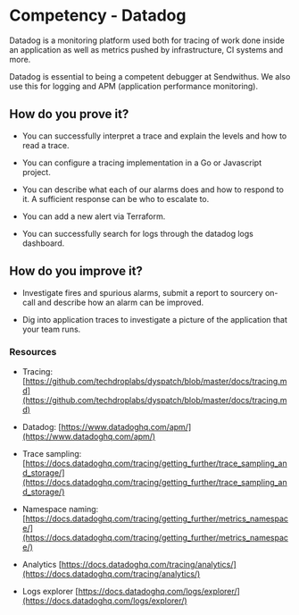 # Competency - Datadog

Datadog is a monitoring platform used both for tracing of work done inside an application as well as metrics pushed by infrastructure, CI systems and more.

Datadog is essential to being a competent debugger at Sendwithus. We also use this for logging and APM (application performance monitoring).

## How do you prove it?

* You can successfully interpret a trace and explain the levels and how to read a trace.

* You can configure a tracing implementation in a Go or Javascript project.

* You can describe what each of our alarms does and how to respond to it. A sufficient response can be who to escalate to.

* You can add a new alert via Terraform.

* You can successfully search for logs through the datadog logs dashboard.

## How do you improve it?

* Investigate fires and spurious alarms, submit a report to sourcery on-call and describe how an alarm can be improved.

* Dig into application traces to investigate a picture of the application that your team runs.

### Resources

* Tracing: [https://github.com/techdroplabs/dyspatch/blob/master/docs/tracing.md](https://github.com/techdroplabs/dyspatch/blob/master/docs/tracing.md)

* Datadog: [https://www.datadoghq.com/apm/](https://www.datadoghq.com/apm/)

* Trace sampling: [https://docs.datadoghq.com/tracing/getting_further/trace_sampling_and_storage/](https://docs.datadoghq.com/tracing/getting_further/trace_sampling_and_storage/)

* Namespace naming: [https://docs.datadoghq.com/tracing/getting_further/metrics_namespace/](https://docs.datadoghq.com/tracing/getting_further/metrics_namespace/)

* Analytics [https://docs.datadoghq.com/tracing/analytics/](https://docs.datadoghq.com/tracing/analytics/)

* Logs explorer [https://docs.datadoghq.com/logs/explorer/](https://docs.datadoghq.com/logs/explorer/)

